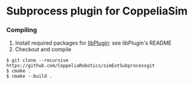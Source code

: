 # Subprocess plugin for CoppeliaSim

### Compiling

1. Install required packages for [libPlugin](https://github.com/CoppeliaRobotics/libPlugin): see libPlugin's README
2. Checkout and compile
```text
$ git clone --recursive https://github.com/CoppeliaRobotics/simExtSubprocessgit
$ cmake .
$ cmake --build .
```
